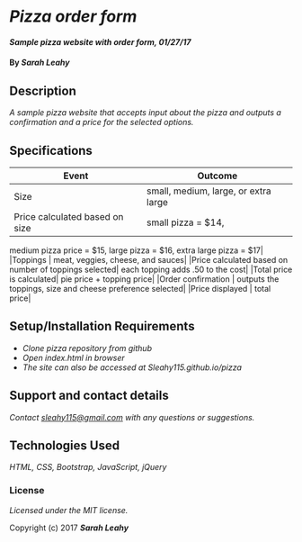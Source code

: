 # _Pizza order form_

#### _Sample pizza website with order form, 01/27/17_

#### By _**Sarah Leahy**_

## Description

_A sample pizza website that accepts input about the pizza and outputs a confirmation and a price for the selected options._


## Specifications

|Event|Outcome|
|------|------|
|Size| small, medium, large, or extra large|
|Price calculated based on size| small pizza = $14,
medium pizza price = $15,
large pizza = $16,
extra large pizza = $17|
|Toppings | meat, veggies, cheese, and sauces|
|Price calculated based on number of toppings selected| each topping adds .50 to the cost|
|Total price is calculated| pie price + topping price|
|Order confirmation | outputs the toppings, size and cheese preference selected|
|Price displayed | total price|

## Setup/Installation Requirements

* _Clone pizza repository from github_
* _Open index.html in browser_
* _The site can also be accessed at Sleahy115.github.io/pizza_

## Support and contact details

_Contact sleahy115@gmail.com with any questions or suggestions._

## Technologies Used

_HTML, CSS, Bootstrap, JavaScript, jQuery_

### License

*Licensed under the MIT license.*

Copyright (c) 2017 **_Sarah Leahy_**
